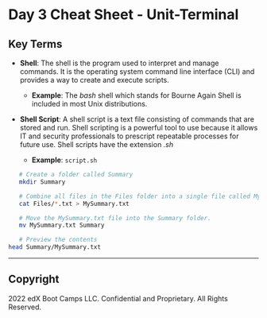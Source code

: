 # Day 3 Cheat Sheet - Unit-Terminal

## Key Terms

- **Shell**: The shell is the program used to interpret and manage commands. It is the operating system command line interface (CLI) and provides a way to create and execute scripts.  
  - **Example**: The *bash* shell which stands for Bourne Again Shell is included in most Unix distributions.

- **Shell Script**: A shell script is a text file consisting of commands that are stored and run.  Shell scripting is a powerful tool to use because it allows IT and security professionals to prescript repeatable processes for future use. Shell scripts have the extension *.sh*
  - **Example**: `script.sh`
  
 ```bash 
    # Create a folder called Summary
    mkdir Summary

    # Combine all files in the Files folder into a single file called MySummary.txt
    cat Files/*.txt > MySummary.txt

    # Move the MySummary.txt file into the Summary folder.
    mv MySummary.txt Summary

    # Preview the contents
head Summary/MySummary.txt
```

-------

## Copyright

2022 edX Boot Camps LLC. Confidential and Proprietary. All Rights Reserved.
